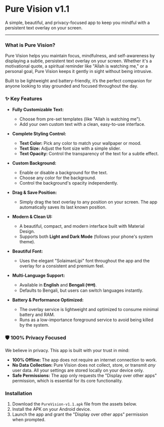 # Pure Vision v1.1

A simple, beautiful, and privacy-focused app to keep you mindful with a persistent text overlay on your screen.

---

### What is Pure Vision?

Pure Vision helps you maintain focus, mindfulness, and self-awareness by displaying a subtle, persistent text overlay on your screen. Whether it's a motivational quote, a spiritual reminder like "Allah is watching me," or a personal goal, Pure Vision keeps it gently in sight without being intrusive.

Built to be lightweight and battery-friendly, it’s the perfect companion for anyone looking to stay grounded and focused throughout the day.

### ✨ Key Features

* **Fully Customizable Text:**
    * Choose from pre-set templates (like "Allah is watching me").
    * Add your own custom text with a clean, easy-to-use interface.

* **Complete Styling Control:**
    * **Text Color:** Pick any color to match your wallpaper or mood.
    * **Text Size:** Adjust the font size with a simple slider.
    * **Text Opacity:** Control the transparency of the text for a subtle effect.

* **Custom Background:**
    * Enable or disable a background for the text.
    * Choose any color for the background.
    * Control the background's opacity independently.

* **Drag & Save Position:**
    * Simply drag the text overlay to any position on your screen. The app automatically saves its last known position.

* **Modern & Clean UI:**
    * A beautiful, compact, and modern interface built with Material Design.
    * Supports both **Light and Dark Mode** (follows your phone's system theme).

* **Beautiful Font:**
    * Uses the elegant "SolaimanLipi" font throughout the app and the overlay for a consistent and premium feel.

* **Multi-Language Support:**
    * Available in **English** and **Bengali (বাংলা)**.
    * Defaults to Bengali, but users can switch languages instantly.

* **Battery & Performance Optimized:**
    * The overlay service is lightweight and optimized to consume minimal battery and RAM.
    * Runs as a low-importance foreground service to avoid being killed by the system.

### 🛡️ 100% Privacy Focused

We believe in privacy. This app is built with your trust in mind:
* **100% Offline:** The app does not require an internet connection to work.
* **No Data Collection:** Pure Vision does not collect, store, or transmit *any* user data. All your settings are stored locally on your device only.
* **Safe Permissions:** The app only requests the "Display over other apps" permission, which is essential for its core functionality.

### Installation

1.  Download the `PureVision-v1.1.apk` file from the assets below.
2.  Install the APK on your Android device.
3.  Launch the app and grant the "Display over other apps" permission when prompted.
